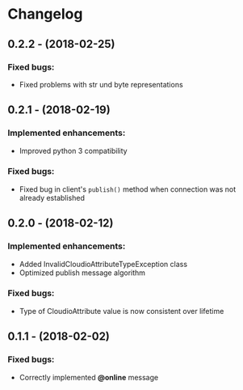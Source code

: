 # Changelog

## 0.2.2 - (2018-02-25)
### Fixed bugs:
 - Fixed problems with str und byte representations 
 
## 0.2.1 - (2018-02-19)
### Implemented enhancements:
- Improved python 3 compatibility
### Fixed bugs:
- Fixed bug in client's `publish()` method when connection was not 
  already established

## 0.2.0 - (2018-02-12)
### Implemented enhancements:
- Added InvalidCloudioAttributeTypeException class
- Optimized publish message algorithm
### Fixed bugs:
- Type of CloudioAttribute value is now consistent over lifetime 

## 0.1.1 - (2018-02-02)
### Fixed bugs:
- Correctly implemented **@online** message